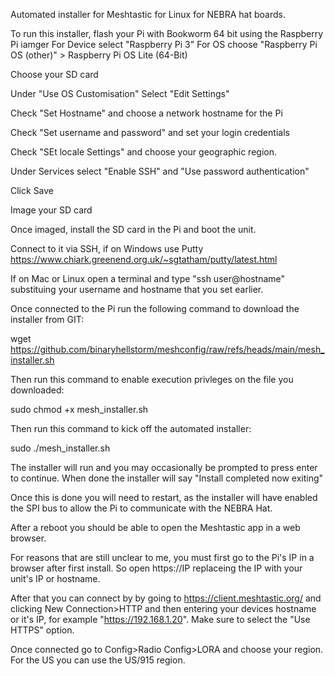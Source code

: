 Automated installer for Meshtastic for Linux for NEBRA hat boards.

To run this installer, flash your Pi with Bookworm 64 bit using the Raspberry Pi iamger
For Device select "Raspberry Pi 3"
For OS choose "Raspberry Pi OS (other)" > Raspberry Pi OS Lite (64-Bit)

Choose your SD card

Under "Use OS Customisation" Select "Edit Settings"

Check "Set Hostname" and choose a network hostname for the Pi

Check "Set username and password" and set your login credentials 

Check "SEt locale Settings" and choose your geographic region.

Under Services select "Enable SSH" and "Use password authentication"

Click Save

Image your SD card

Once imaged, install the SD card in the Pi and boot the unit. 

Connect to it via SSH, if on Windows use Putty https://www.chiark.greenend.org.uk/~sgtatham/putty/latest.html

If on Mac or Linux open a terminal and type "ssh user@hostname" substituing your username and hostname that you set earlier. 

Once connected to the Pi run the following command to download the installer from GIT:

wget https://github.com/binaryhellstorm/meshconfig/raw/refs/heads/main/mesh_installer.sh

Then run this command to enable execution privleges on the file you downloaded:

sudo chmod +x mesh_installer.sh

Then run this command to kick off the automated installer:

sudo ./mesh_installer.sh

The installer will run and you may occasionally be prompted to press enter to continue. When done the installer will say "Install completed now exiting"

Once this is done you will need to restart, as the installer will have enabled the SPI bus to allow the Pi to communicate with the NEBRA Hat.

After a reboot you should be able to open the Meshtastic app in a web browser. 

For reasons that are still unclear to me, you must first go to the Pi's IP in a browser after first install. So open https://IP replaceing the IP with your unit's IP or hostname. 

After that you can connect by by going to https://client.meshtastic.org/ and clicking New Connection>HTTP and then entering your devices hostname or it's IP, for example "https://192.168.1.20". Make sure to select the "Use HTTPS" option.

Once connected go to Config>Radio Config>LORA and choose your region. For the US you can use the US/915 region. 





